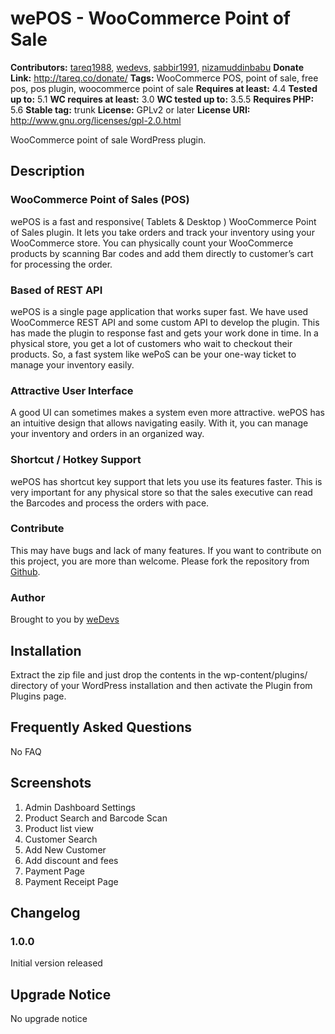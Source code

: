 # wePOS - WooCommerce Point of Sale #
**Contributors:** [tareq1988](https://profiles.wordpress.org/tareq1988), [wedevs](https://profiles.wordpress.org/wedevs), [sabbir1991](https://profiles.wordpress.org/sabbir1991), [nizamuddinbabu](https://profiles.wordpress.org/nizamuddinbabu)
**Donate Link:** http://tareq.co/donate/
**Tags:** WooCommerce POS, point of sale, free pos, pos plugin, woocommerce point of sale
**Requires at least:** 4.4
**Tested up to:** 5.1
**WC requires at least:** 3.0
**WC tested up to:** 3.5.5
**Requires PHP:** 5.6
**Stable tag:** trunk
**License:** GPLv2 or later
**License URI:** http://www.gnu.org/licenses/gpl-2.0.html

WooCommerce point of sale WordPress plugin.

## Description ##

### WooCommerce Point of Sales (POS) ###
wePOS is a fast and responsive( Tablets & Desktop ) WooCommerce Point of Sales plugin. It lets you take orders and track your inventory using your WooCommerce store. You can physically count your WooCommerce products by scanning Bar codes and add them directly to customer’s cart for processing the order.

### Based of REST API ###
wePOS is a single page application that works super fast. We have used WooCommerce REST API and some custom API to develop the plugin. This has made the plugin to response fast and gets your work done in time. In a physical store, you get a lot of customers who wait to checkout their products. So, a fast system like wePoS can be your one-way ticket to manage your inventory easily.

### Attractive User Interface ###
A good UI can sometimes makes a system even more attractive. wePOS has an intuitive design that allows navigating easily. With it, you can manage your inventory and orders in an organized way.

### Shortcut / Hotkey Support ###
wePOS has shortcut key support that lets you use its features faster. This is very important for any physical store so that the sales executive can read the Barcodes and process the orders with pace.

### Contribute ###
This may have bugs and lack of many features. If you want to contribute on this project, you are more than welcome. Please fork the repository from [Github](https://github.com/weDevsOfficial/wepos).

### Author ###
Brought to you by [weDevs](http://wedevs.com)

## Installation ##

Extract the zip file and just drop the contents in the wp-content/plugins/ directory of your WordPress installation and then activate the Plugin from Plugins page.

## Frequently Asked Questions ##
No FAQ

## Screenshots ##
1. Admin Dashboard Settings
2. Product Search and Barcode Scan
3. Product list view
4. Customer Search
5. Add New Customer
6. Add discount and fees
7. Payment Page
8. Payment Receipt Page

## Changelog ##
### 1.0.0 ###
Initial version released

## Upgrade Notice ##
No upgrade notice
